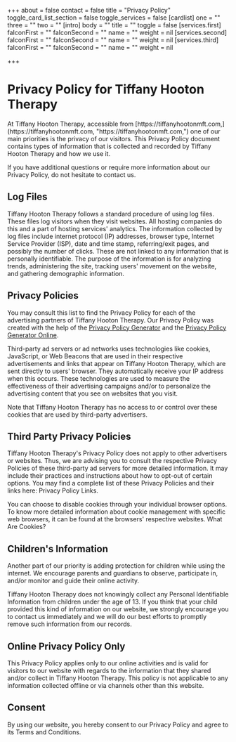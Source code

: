+++
about = false
contact = false
title = "Privacy Policy"
toggle_card_list_section = false
toggle_services = false
[cardlist]
one = ""
three = ""
two = ""
[intro]
body = ""
title = ""
toggle = false
[services.first]
faIconFirst = ""
faIconSecond = ""
name = ""
weight = nil
[services.second]
faIconFirst = ""
faIconSecond = ""
name = ""
weight = nil
[services.third]
faIconFirst = ""
faIconSecond = ""
name = ""
weight = nil

+++
<h1>Privacy Policy for Tiffany Hooton Therapy</h1>

<p>At Tiffany Hooton Therapy, accessible from [https://tiffanyhootonmft.com,](https://tiffanyhootonmft.com, "https://tiffanyhootonmft.com,") one of our main priorities is the privacy of our visitors. This Privacy Policy document contains types of information that is collected and recorded by Tiffany Hooton Therapy and how we use it.</p>

<p>If you have additional questions or require more information about our Privacy Policy, do not hesitate to contact us.</p>

<h2>Log Files</h2>

<p>Tiffany Hooton Therapy follows a standard procedure of using log files. These files log visitors when they visit websites. All hosting companies do this and a part of hosting services' analytics. The information collected by log files include internet protocol (IP) addresses, browser type, Internet Service Provider (ISP), date and time stamp, referring/exit pages, and possibly the number of clicks. These are not linked to any information that is personally identifiable. The purpose of the information is for analyzing trends, administering the site, tracking users' movement on the website, and gathering demographic information.</p>

<h2>Privacy Policies</h2>

<P>You may consult this list to find the Privacy Policy for each of the advertising partners of Tiffany Hooton Therapy. Our Privacy Policy was created with the help of the <a href="[https://www.privacypolicygenerator.info](https://www.privacypolicygenerator.info "https://www.privacypolicygenerator.info")">Privacy Policy Generator</a> and the <a href="[https://www.privacypolicyonline.com](https://www.privacypolicyonline.com "https://www.privacypolicyonline.com")">Privacy Policy Generator Online</a>.</p>

<p>Third-party ad servers or ad networks uses technologies like cookies, JavaScript, or Web Beacons that are used in their respective advertisements and links that appear on Tiffany Hooton Therapy, which are sent directly to users' browser. They automatically receive your IP address when this occurs. These technologies are used to measure the effectiveness of their advertising campaigns and/or to personalize the advertising content that you see on websites that you visit.</p>

<p>Note that Tiffany Hooton Therapy has no access to or control over these cookies that are used by third-party advertisers.</p>

<h2>Third Party Privacy Policies</h2>

<p>Tiffany Hooton Therapy's Privacy Policy does not apply to other advertisers or websites. Thus, we are advising you to consult the respective Privacy Policies of these third-party ad servers for more detailed information. It may include their practices and instructions about how to opt-out of certain options. You may find a complete list of these Privacy Policies and their links here: Privacy Policy Links.</p>

<p>You can choose to disable cookies through your individual browser options. To know more detailed information about cookie management with specific web browsers, it can be found at the browsers' respective websites. What Are Cookies?</p>

<h2>Children's Information</h2>

<p>Another part of our priority is adding protection for children while using the internet. We encourage parents and guardians to observe, participate in, and/or monitor and guide their online activity.</p>

<p>Tiffany Hooton Therapy does not knowingly collect any Personal Identifiable Information from children under the age of 13. If you think that your child provided this kind of information on our website, we strongly encourage you to contact us immediately and we will do our best efforts to promptly remove such information from our records.</p>

<h2>Online Privacy Policy Only</h2>

<p>This Privacy Policy applies only to our online activities and is valid for visitors to our website with regards to the information that they shared and/or collect in Tiffany Hooton Therapy. This policy is not applicable to any information collected offline or via channels other than this website.</p>

<h2>Consent</h2>

<p>By using our website, you hereby consent to our Privacy Policy and agree to its Terms and Conditions.</p>